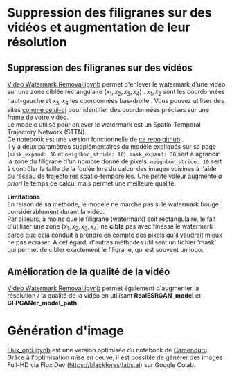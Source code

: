 # Suppression des filigranes sur des vidéos et augmentation de leur résolution

## Suppression des filigranes sur des vidéos
[Video Watermark Removal.ipynb](https://github.com/ZygoOoade/Graphisms/blob/master/Video_Watermark_Removal.ipynb) permet d'enlever le watermark d'une vidéo sur une zone ciblée rectangulaire $(x_1, x_2, x_3, x_4)$ . $x_1, x_2$ sont les coordonnées haut-gauche et $x_3, x_4$ les coordonnées bas-droite  .
Vous pouvez utiliser des sites [comme celui-ci](https://pixspy.com/) pour identifier des coordonnées précises sur une frame de votre vidéo.<br>
Le modèle utilisé pour enlever le watermark est un Spatio-Temporal Trajectory Network (STTN).<br>
Ce notebook est une version fonctionnelle de [ce repo github](https://github.com/chenwr727/KLing-Video-WatermarkRemover-Enhancer) .<br>
Il y a deux paramètres supplémentaires du modèle expliqués sur sa page (`mask_expand: 30` et `neighbor_stride: 10`). 
`mask_expand: 30` sert à agrandir la zone du filigrane d'un nombre donné de pixels.
`neighbor_stride: 10` sert à contrôler la taille de la foulée lors du calcul des images voisines à l'aide du réseau de trajectoires spatio-temporelles. Une petite valeur augmente *a priori* le temps de calcul mais permet une meilleure qualité.

**Limitations**<br>
En raison de sa méthode, le modèle ne marche pas si le watermark bouge considérablement durant la vidéo.<br>
Par ailleurs, à moins que le filigrane (watermark) soit rectangulaire, le fait d'utiliser une zone $(x_1, x_2, x_3, x_4)$ ne **cible** pas avec finesse le watermark parce que cela conduit à prendre en compte des pixels qu'il vaudrait mieux ne pas écraser.
A cet égard, d'autres méthodes utilisent un fichier 'mask' qui permet de cibler exactement le filigrane, qui est souvent un logo.

## Amélioration de la qualité de la vidéo
[Video Watermark Removal.ipynb](https://github.com/ZygoOoade/Graphisms/blob/master/Video_Watermark_Removal.ipynb) permet également d'augmenter la résolution / la qualité de la vidéo en utilisant **RealESRGAN_model** et **GFPGANer_model_path**.


# Génération d'image

[Flux_opti.ipynb](https://github.com/ZygoOoade/Graphisms/blob/master/flux_opti.ipynb) est une version optimisée du notebook de [Camenduru](https://github.com/camenduru/flux-jupyter).
Grâce à l'optimisation mise en oeuve, il est possible de générer des images Full-HD via Flux Dev (https://blackforestlabs.ai) sur Google Colab.
